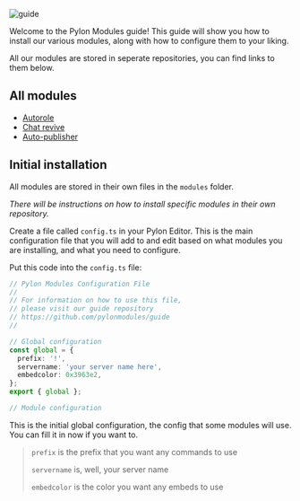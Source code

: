 ![guide](https://socialify.git.ci/pylonmodules/guide/image?description=1&descriptionEditable=A%20guide%20on%20how%20to%20use%20Pylon%20Modules&font=Raleway&forks=1&issues=1&logo=https%3A%2F%2Favatars.githubusercontent.com%2Fu%2F126590123%3Fs%3D200%26v%3D4&name=1&owner=1&pattern=Circuit%20Board&pulls=1&stargazers=1&theme=Dark)

Welcome to the Pylon Modules guide! This guide will show you how to install our various modules, along with how to configure them to your liking.

All our modules are stored in seperate repositories, you can find links to them below.

## All modules
* [Autorole](https://github.com/pylonmodules/autorole)
* [Chat revive](https://github.com/pylonmodules/chatrevive)
* [Auto-publisher](https://github.com/pylonmodules/autopublisher)

## Initial installation
All modules are stored in their own files in the `modules` folder.

*There will be instructions on how to install specific modules in their own repository.*

Create a file called `config.ts` in your Pylon Editor. This is the main configuration file that you will add to and edit based on what modules you are installing, and what you need to configure.

Put this code into the `config.ts` file:
```ts
// Pylon Modules Configuration File
//
// For information on how to use this file,
// please visit our guide repository
// https://github.com/pylonmodules/guide
//

// Global configuration
const global = {
  prefix: '!',
  servername: 'your server name here',
  embedcolor: 0x3963e2,
};
export { global };

// Module configuration
```

This is the initial global configuration, the config that some modules will use. You can fill it in now if you want to.

> `prefix` is the prefix that you want any commands to use
>
>`servername` is, well, your server name
> 
> `embedcolor` is the color you want any embeds to use
